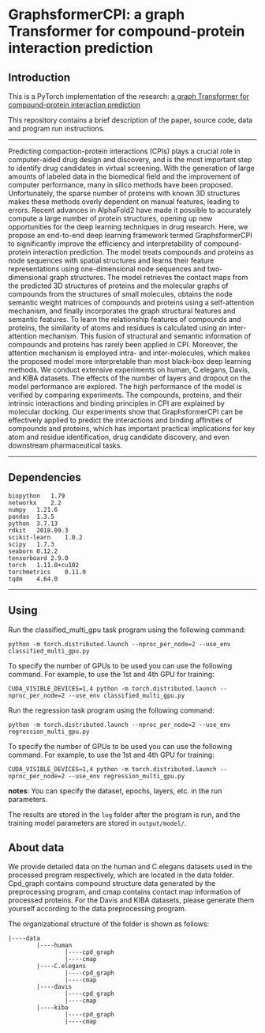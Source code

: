 # GraphsformerCPI: a graph Transformer for compound-protein interaction  prediction
## Introduction
This is a PyTorch implementation of the research: [a graph Transformer for compound-protein interaction  prediction](https://github.com/happay-ending/graphsformerCPI)

This repository contains a brief description of the paper, source code, data and program run instructions.

----
Predicting compaction-protein interactions (CPIs) plays a crucial role in computer-aided drug design and discovery, and is the most important step to identify drug candidates in virtual screening. With the generation of large amounts of labeled data in the biomedical field and the improvement of computer performance, many in silico methods have been proposed. Unfortunately, the sparse number of proteins with known 3D structures makes these methods overly dependent on manual features, leading to errors. Recent advances in AlphaFold2 have made it possible to accurately compute a large number of protein structures, opening up new opportunities for the deep learning techniques in drug research. Here, we propose an end-to-end deep learning framework termed GraphsformerCPI to significantly improve the efficiency and interpretability of compound-protein interaction prediction. The model treats compounds and proteins as node sequences with spatial structures and learns their feature representations using one-dimensional node sequences and two-dimensional graph structures. The model retrieves the contact maps from the predicted 3D structures of proteins and the molecular graphs of compounds from the structures of small molecules, obtains the node semantic weight matrices of compounds and proteins using a self-attention mechanism, and finally incorporates the graph structural features and semantic features. To learn the relationship features of compounds and proteins, the similarity of atoms and residues is calculated using an inter-attention mechanism. This fusion of structural and semantic information of compounds and proteins has rarely been applied in CPI. Moreover, the attention mechanism is employed intra- and inter-molecules, which makes the proposed model more interpretable than most black-box deep learning methods. We conduct extensive experiments on human, C.elegans, Davis, and KIBA datasets. The effects of the number of layers and dropout on the model performance are explored. The high performance of the model is verified by comparing experiments. The compounds, proteins, and their intrinsic interactions and binding principles in CPI are explained by molecular docking. Our experiments show that GraphsformerCPI can be effectively applied to predict the interactions and binding affinities of compounds and proteins, which has important practical implications for key atom and residue identification, drug candidate discovery, and even downstream pharmaceutical tasks.

----
## Dependencies
```
biopython	1.79
networkx	2.2
numpy	1.21.6
pandas	1.3.5
python	3.7.13
rdkit	2018.09.3
scikit-learn	1.0.2
scipy	1.7.3
seaborn	0.12.2
tensorboard	2.9.0
torch	1.11.0+cu102
torchmetrics	0.11.0
tqdm	4.64.0
```
----
## Using
Run the classified_multi_gpu task program using the following command:
```
python -m torch.distributed.launch --nproc_per_node=2 --use_env classified_multi_gpu.py
```
To specify the number of GPUs to be used you can use the following command. For example, to use the 1st and 4th GPU for training:
```
CUDA_VISIBLE_DEVICES=1,4 python -m torch.distributed.launch --nproc_per_node=2 --use_env classified_multi_gpu.py
```
Run the regression task program using the following command:
```
python -m torch.distributed.launch --nproc_per_node=2 --use_env regression_multi_gpu.py
```
To specify the number of GPUs to be used you can use the following command. For example, to use the 1st and 4th GPU for training:
```
CUDA_VISIBLE_DEVICES=1,4 python -m torch.distributed.launch --nproc_per_node=2 --use_env regression_multi_gpu.py
```

**notes**: You can specify the dataset, epochs, layers, etc. in the run parameters. 

The results are stored in the `log` folder after the program is run, and the training model parameters are stored in `output/model/`. 

## About data

We provide detailed data on the human and C.elegans datasets used in the processed program respectively, which are located in the data folder. Cpd_graph contains compound structure data generated by the preprocessing program, and cmap contains contact map information of processed proteins. For the Davis and KIBA datasets, please generate them yourself according to the data preprocessing program.

The organizational structure of the folder is shown as follows:

    |----data
            |----human
                    |----cpd_graph
                    |----cmap
            |----C.elegans
                    |----cpd_graph
                    |----cmap
            |----davis
                    |----cpd_graph
                    |----cmap
            |----kiba
                    |----cpd_graph
                    |----cmap


